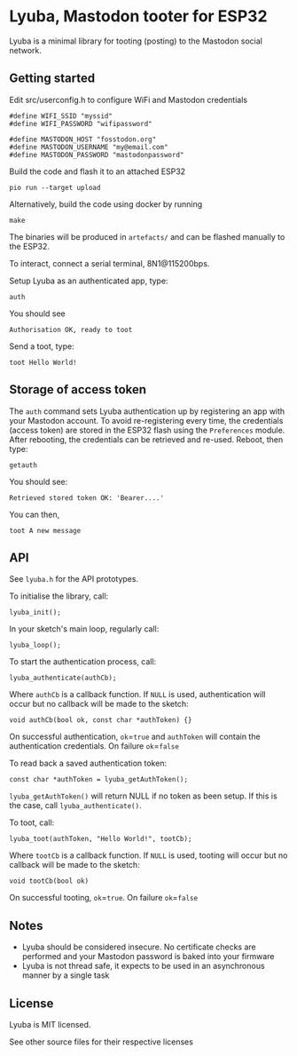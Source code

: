 # Lyuba, Mastodon tooter for ESP32

Lyuba is a minimal library for tooting (posting) to the Mastodon social network.

## Getting started

Edit src/userconfig.h to configure WiFi and Mastodon credentials

    #define WIFI_SSID "myssid"
    #define WIFI_PASSWORD "wifipassword"

    #define MASTODON_HOST "fosstodon.org"
    #define MASTODON_USERNAME "my@email.com"
    #define MASTODON_PASSWORD "mastodonpassword"

Build the code and flash it to an attached ESP32

    pio run --target upload

Alternatively, build the code using docker by running

    make

The binaries will be produced in `artefacts/` and can be flashed manually to the ESP32.

To interact, connect a serial terminal, 8N1@115200bps.

Setup Lyuba as an authenticated app, type:

    auth

You should see

    Authorisation OK, ready to toot

Send a toot, type:

    toot Hello World!

## Storage of access token

The `auth` command sets Lyuba authentication up by registering an app with your Mastodon account. To avoid re-registering every time, the credentials (access token) are stored in the ESP32 flash using the `Preferences` module. After rebooting, the credentials can be retrieved and re-used. Reboot, then type:

    getauth

You should see:

    Retrieved stored token OK: 'Bearer....'

You can then,

    toot A new message

## API

See `lyuba.h` for the API prototypes.

To initialise the library, call:

    lyuba_init();

In your sketch's main loop, regularly call:

    lyuba_loop();

To start the authentication process, call:

    lyuba_authenticate(authCb);

Where `authCb` is a callback function. If `NULL` is used, authentication will occur but no callback will be made to the sketch:

    void authCb(bool ok, const char *authToken) {}
   
On successful authentication, `ok`=`true` and `authToken` will contain the authentication credentials. On failure `ok`=`false`

To read back a saved authentication token:

    const char *authToken = lyuba_getAuthToken();

`lyuba_getAuthToken()` will return NULL if no token as been setup. If this is the case, call `lyuba_authenticate()`.

To toot, call:

    lyuba_toot(authToken, "Hello World!", tootCb);

Where `tootCb` is a callback function. If `NULL` is used, tooting will occur but no callback will be made to the sketch:

    void tootCb(bool ok)

On successful tooting, `ok`=`true`. On failure `ok`=`false`

## Notes

 - Lyuba should be considered insecure. No certificate checks are performed and your Mastodon password is baked into your firmware
 - Lyuba is not thread safe, it expects to be used in an asynchronous manner by a single task

## License

Lyuba is MIT licensed.

See other source files for their respective licenses
